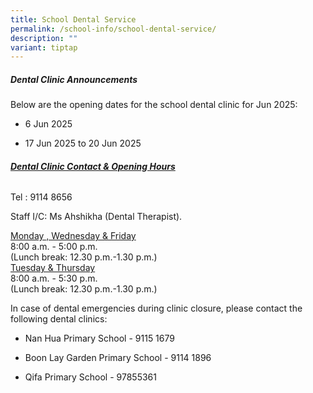 ```yaml
---
title: School Dental Service
permalink: /school-info/school-dental-service/
description: ""
variant: tiptap
---
```

<h5>Dental Clinic Announcements</h5>
<p>Below are the opening dates for the school dental clinic for Jun 2025:</p>
<ul data-tight="true" class="tight">
<li>
<p>6 Jun 2025</p>
</li>
<li>
<p>17 Jun 2025 to 20 Jun 2025</p>
</li>
</ul>
<p></p>
<h6><strong><u>Dental Clinic Contact &amp; Opening Hours</u></strong></h6>
<p>Tel : 9114 8656</p>
<p>Staff I/C: Ms Ahshikha (Dental Therapist).</p>
<p><u>Monday , Wednesday &amp; Friday </u>
<br>8:00 a.m. - 5:00 p.m.
<br>(Lunch break: 12.30 p.m.-1.30 p.m.)
<br><u>Tuesday &amp; Thursday </u>
<br>8:00 a.m. - 5:30 p.m.
<br>(Lunch break: 12.30 p.m.-1.30 p.m.)</p>
<p>In case of dental emergencies during clinic closure, please contact the
following dental clinics:</p>
<ul data-tight="true" class="tight">
<li>
<p>Nan Hua Primary School - 9115 1679</p>
</li>
<li>
<p>Boon Lay Garden Primary School - 9114 1896</p>
</li>
<li>
<p>Qifa Primary School - 97855361</p>
</li>
</ul>
<p></p>
<p></p>
<p></p>
<p></p>
<p></p>
<p></p>
<p></p>
<p></p>